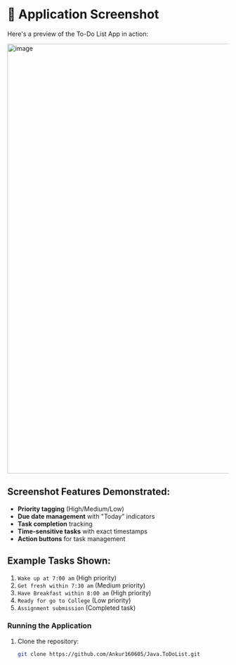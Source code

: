 # 📸 Application Screenshot

Here's a preview of the To-Do List App in action:

<img width="1255" height="977" alt="image" src="https://github.com/user-attachments/assets/9be84e0d-2c06-4da7-98be-76c2c7f9bc10" />


## Screenshot Features Demonstrated:
- **Priority tagging** (High/Medium/Low)
- **Due date management** with "Today" indicators
- **Task completion** tracking
- **Time-sensitive tasks** with exact timestamps
- **Action buttons** for task management

## Example Tasks Shown:
1. `Wake up at 7:00 am` (High priority)
2. `Get fresh within 7:30 am` (Medium priority)
3. `Have Breakfast within 8:00 am` (High priority)
4. `Ready for go to College` (Low priority)
5. `Assignment submission` (Completed task)

### Running the Application
1. Clone the repository:
   ```bash
   git clone https://github.com/Ankur160605/Java.ToDoList.git
